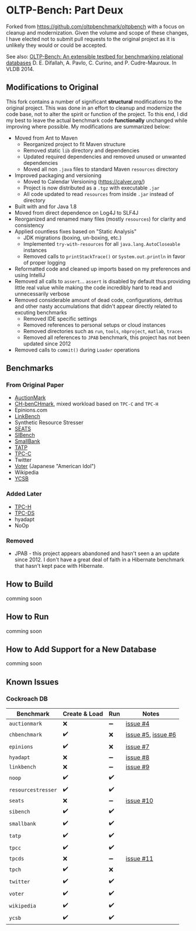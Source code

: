 # OLTP-Bench: Part Deux

Forked from https://github.com/oltpbenchmark/oltpbench with a focus on cleanup and modernization.  Given the volume and scope of these changes, I have elected not to submit pull requests to the original project as it is unlikely they would or could be accepted.

See also: [OLTP-Bench: An extensible testbed for benchmarking relational databases](http://www.vldb.org/pvldb/vol7/p277-difallah.pdf) D. E. Difallah, A. Pavlo, C. Curino, and P. Cudre-Mauroux. In VLDB 2014.

## Modifications to Original
This fork contains a number of significant **structural** modifications to the original project.  This was done in an effort to cleanup and modernize the code base, not to alter the spirit or function of the project.  To this end, I did my best to leave the actual benchmark code **functionally** unchanged while improving where possible.  My modifications are summarized below:

* Moved from Ant to Maven
    * Reorganized project to fit Maven structure
    * Removed static `lib` directory and dependencies
    * Updated required dependencies and removed unused or unwanted dependencies
    * Moved all non `.java` files to standard Maven `resources` directory
* Improved packaging and versioning
    * Moved to Calendar Versioning (https://calver.org/)
    * Project is now distributed as a `.tgz` with executable `.jar`
    * All code updated to read `resources` from inside `.jar` instead of directory
* Built with and for Java 1.8
* Moved from direct dependence on Log4J to SLF4J
* Reorganized and renamed many files (mostly `resources`) for clarity and consistency
* Applied countless fixes based on "Static Analysis"
    * JDK migrations (boxing, un-boxing, etc.)
    * Implemented `try-with-resources` for all `java.lang.AutoCloseable` instances
    * Removed calls to `printStackTrace()` or `System.out.println` in favor of proper logging
* Reformatted code and cleaned up imports based on my preferences and using IntelliJ
* Removed all calls to `assert`... `assert` is disabled by default thus providing little real value while making the code incredibly hard to read and unnecessarily verbose
* Removed considerable amount of dead code, configurations, detritus and other nasty accumulations that didn't appear directly related to excuting benchmarks
    * Removed IDE specific settings
    * Removed references to personal setups or cloud instances
    * Removed directories such as `run`, `tools`, `nbproject`, `matlab`, `traces`
    * Removed all references to `JPAB` benchmark, this project has not been updated since 2012
* Removed calls to `commit()` during `Loader` operations

## Benchmarks

### From Original Paper
* [AuctionMark](http://hstore.cs.brown.edu/projects/auctionmark/)
* [CH-benCHmark](http://www-db.in.tum.de/research/projects/CHbenCHmark/?lang=en), mixed workload based on `TPC-C` and `TPC-H`
* Epinions.com
* [LinkBench](http://people.cs.uchicago.edu/~tga/pubs/sigmod-linkbench-2013.pdf)
* Synthetic Resource Stresser 
* [SEATS](http://hstore.cs.brown.edu/projects/seats)
* [SIBench](http://sydney.edu.au/engineering/it/~fekete/teaching/serializableSI-Fekete.pdf)
* [SmallBank](http://ses.library.usyd.edu.au/bitstream/2123/5353/1/michael-cahill-2009-thesis.pdf)
* [TATP](http://tatpbenchmark.sourceforge.net/)
* [TPC-C](http://www.tpc.org/tpcc/)
* Twitter
* [Voter](https://github.com/VoltDB/voltdb/tree/master/examples/voter) (Japanese "American Idol")
* Wikipedia
* [YCSB](https://github.com/brianfrankcooper/YCSB)

### Added Later
* [TPC-H](http://www.tpc.org/tpch)
* [TPC-DS](http://www.tpc.org/tpcds)
* hyadapt
* NoOp

### Removed
* JPAB - this project appears abandoned and hasn't seen a an update since 2012.  I don't have a great deal of faith in a Hibernate benchmark that hasn't kept pace with Hibernate.

## How to Build
comming soon

## How to Run
comming soon

## How to Add Support for a New Database
comming soon


## Known Issues

### Cockroach DB

| Benchmark  | Create & Load | Run | Notes |
| ------------- | ------------- | ------------- | ------------- |
| `auctionmark` | :x: | :heavy_minus_sign: | [issue #4](https://github.com/timveil-cockroach/oltpbench/issues/4) |
| `chbenchmark` | :heavy_check_mark: | :x: | [issue #5](https://github.com/timveil-cockroach/oltpbench/issues/5), [issue #6](https://github.com/timveil-cockroach/oltpbench/issues/6)|
| `epinions` | :heavy_check_mark: | :x: | [issue #7](https://github.com/timveil-cockroach/oltpbench/issues/7) |
| `hyadapt` | :x: | :heavy_minus_sign: | [issue #8](https://github.com/timveil-cockroach/oltpbench/issues/8) |
| `linkbench` | :x: | :heavy_minus_sign: | [issue #9](https://github.com/timveil-cockroach/oltpbench/issues/9) |
| `noop` | :heavy_check_mark: | :heavy_check_mark: | |
| `resourcestresser` | :heavy_check_mark: | :heavy_check_mark: | |
| `seats` | :x: | :heavy_minus_sign: | [issue #10](https://github.com/timveil-cockroach/oltpbench/issues/10) |
| `sibench` | :heavy_check_mark: | :heavy_check_mark: | |
| `smallbank` | :heavy_check_mark: | :heavy_check_mark: | |
| `tatp` | :heavy_check_mark: | :heavy_check_mark: | |
| `tpcc` | :heavy_check_mark: | :heavy_check_mark: | |
| `tpcds` | :x: | :heavy_minus_sign: | [issue #11](https://github.com/timveil-cockroach/oltpbench/issues/11) |
| `tpch` | :heavy_check_mark: | :x: | |
| `twitter` | :heavy_check_mark: | :heavy_check_mark: | |
| `voter` | :heavy_check_mark: | :heavy_check_mark: | |
| `wikipedia` | :heavy_check_mark: | :heavy_check_mark: | |
| `ycsb` | :heavy_check_mark: | :heavy_check_mark: | |